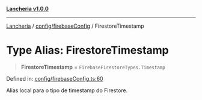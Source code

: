 [**Lancheria v1.0.0**](../../../README.md)

***

[Lancheria](../../../README.md) / [config/firebaseConfig](../README.md) / FirestoreTimestamp

# Type Alias: FirestoreTimestamp

> **FirestoreTimestamp** = `FirebaseFirestoreTypes.Timestamp`

Defined in: [config/firebaseConfig.ts:60](https://github.com/eudavidreis-odev/lancheria/blob/documentacao_inicial/config/firebaseConfig.ts#L60)

Alias local para o tipo de timestamp do Firestore.
